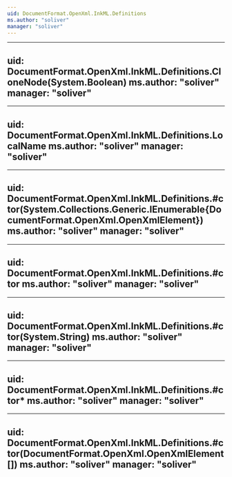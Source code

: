 ```yaml
---
uid: DocumentFormat.OpenXml.InkML.Definitions
ms.author: "soliver"
manager: "soliver"
---
```


---
uid: DocumentFormat.OpenXml.InkML.Definitions.CloneNode(System.Boolean)
ms.author: "soliver"
manager: "soliver"
---

---
uid: DocumentFormat.OpenXml.InkML.Definitions.LocalName
ms.author: "soliver"
manager: "soliver"
---

---
uid: DocumentFormat.OpenXml.InkML.Definitions.#ctor(System.Collections.Generic.IEnumerable{DocumentFormat.OpenXml.OpenXmlElement})
ms.author: "soliver"
manager: "soliver"
---

---
uid: DocumentFormat.OpenXml.InkML.Definitions.#ctor
ms.author: "soliver"
manager: "soliver"
---

---
uid: DocumentFormat.OpenXml.InkML.Definitions.#ctor(System.String)
ms.author: "soliver"
manager: "soliver"
---

---
uid: DocumentFormat.OpenXml.InkML.Definitions.#ctor*
ms.author: "soliver"
manager: "soliver"
---

---
uid: DocumentFormat.OpenXml.InkML.Definitions.#ctor(DocumentFormat.OpenXml.OpenXmlElement[])
ms.author: "soliver"
manager: "soliver"
---
